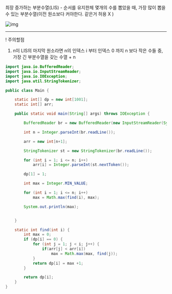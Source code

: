 최장 증가하는 부분수열(LIS) - 순서를 유지한체 몇개의 수를 뽑았을 때, 가장 많이 뽑을 수 있는 부분수열(이전 원소보다 커야한다. 같은거 허용 X )

![img](https://img1.daumcdn.net/thumb/R1280x0/?scode=mtistory2&fname=https%3A%2F%2Fblog.kakaocdn.net%2Fdn%2Fb8dw3b%2FbtqHMvEIzlv%2FLK5wlOyvKbIVuTewTjNr40%2Fimg.png)

___

! 주의할점
1. n이 LIS의 마지막 원소라면 n의 인덱스 i 부터 인덱스 0 까지 n 보다 작은 수들 중, 가장 긴 부분수열을 갖는 수열 + n

```java
import java.io.BufferedReader;
import java.io.InputStreamReader;
import java.io.IOException;
import java.util.StringTokenizer;

public class Main {

    static int[] dp = new int[1001];
    static int[] arr;

    public static void main(String[] args) throws IOException {

        BufferedReader br = new BufferedReader(new InputStreamReader(System.in));

        int n = Integer.parseInt(br.readLine());

        arr = new int[n+1];

        StringTokenizer st = new StringTokenizer(br.readLine());

        for (int i = 1; i <= n; i++)
            arr[i] = Integer.parseInt(st.nextToken());

        dp[1] = 1;

        int max = Integer.MIN_VALUE;

        for (int i = 1; i <= n; i++)
            max = Math.max(find(i), max);

        System.out.println(max);


    }

    static int find(int i) {
        int max = 0;
        if (dp[i] == 0) {
            for (int j = 1; j < i; j++) {
                if(arr[j] < arr[i])
                    max = Math.max(max, find(j));
            }
            return dp[i] = max +1;
        }

        return dp[i];
    }
}
```

